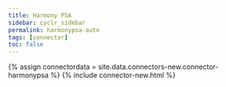 ```yaml
---
title: Harmony PSA
sidebar: cyclr_sidebar
permalink: harmonypsa-auto
tags: [connector]
toc: false
---
```

{% assign connectordata = site.data.connectors-new.connector-harmonypsa %}
{% include connector-new.html %}	